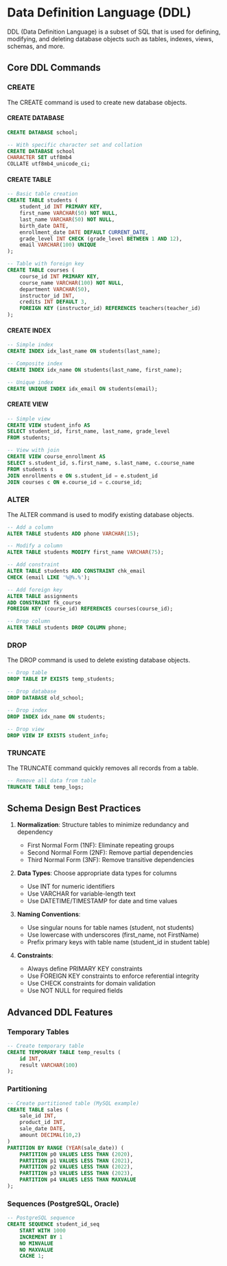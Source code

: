 # Data Definition Language (DDL)

DDL (Data Definition Language) is a subset of SQL that is used for defining, modifying, and deleting database objects such as tables, indexes, views, schemas, and more.

## Core DDL Commands

### CREATE

The CREATE command is used to create new database objects.

#### CREATE DATABASE

```sql
CREATE DATABASE school;

-- With specific character set and collation
CREATE DATABASE school
CHARACTER SET utf8mb4
COLLATE utf8mb4_unicode_ci;
```

#### CREATE TABLE

```sql
-- Basic table creation
CREATE TABLE students (
    student_id INT PRIMARY KEY,
    first_name VARCHAR(50) NOT NULL,
    last_name VARCHAR(50) NOT NULL,
    birth_date DATE,
    enrollment_date DATE DEFAULT CURRENT_DATE,
    grade_level INT CHECK (grade_level BETWEEN 1 AND 12),
    email VARCHAR(100) UNIQUE
);

-- Table with foreign key
CREATE TABLE courses (
    course_id INT PRIMARY KEY,
    course_name VARCHAR(100) NOT NULL,
    department VARCHAR(50),
    instructor_id INT,
    credits INT DEFAULT 3,
    FOREIGN KEY (instructor_id) REFERENCES teachers(teacher_id)
);
```

#### CREATE INDEX

```sql
-- Simple index
CREATE INDEX idx_last_name ON students(last_name);

-- Composite index
CREATE INDEX idx_name ON students(last_name, first_name);

-- Unique index
CREATE UNIQUE INDEX idx_email ON students(email);
```

#### CREATE VIEW

```sql
-- Simple view
CREATE VIEW student_info AS
SELECT student_id, first_name, last_name, grade_level
FROM students;

-- View with join
CREATE VIEW course_enrollment AS
SELECT s.student_id, s.first_name, s.last_name, c.course_name
FROM students s
JOIN enrollments e ON s.student_id = e.student_id
JOIN courses c ON e.course_id = c.course_id;
```

### ALTER

The ALTER command is used to modify existing database objects.

```sql
-- Add a column
ALTER TABLE students ADD phone VARCHAR(15);

-- Modify a column
ALTER TABLE students MODIFY first_name VARCHAR(75);

-- Add constraint
ALTER TABLE students ADD CONSTRAINT chk_email 
CHECK (email LIKE '%@%.%');

-- Add foreign key
ALTER TABLE assignments
ADD CONSTRAINT fk_course
FOREIGN KEY (course_id) REFERENCES courses(course_id);

-- Drop column
ALTER TABLE students DROP COLUMN phone;
```

### DROP

The DROP command is used to delete existing database objects.

```sql
-- Drop table
DROP TABLE IF EXISTS temp_students;

-- Drop database
DROP DATABASE old_school;

-- Drop index
DROP INDEX idx_name ON students;

-- Drop view
DROP VIEW IF EXISTS student_info;
```

### TRUNCATE

The TRUNCATE command quickly removes all records from a table.

```sql
-- Remove all data from table
TRUNCATE TABLE temp_logs;
```

## Schema Design Best Practices

1. **Normalization**: Structure tables to minimize redundancy and dependency
   - First Normal Form (1NF): Eliminate repeating groups
   - Second Normal Form (2NF): Remove partial dependencies
   - Third Normal Form (3NF): Remove transitive dependencies

2. **Data Types**: Choose appropriate data types for columns
   - Use INT for numeric identifiers
   - Use VARCHAR for variable-length text
   - Use DATETIME/TIMESTAMP for date and time values

3. **Naming Conventions**:
   - Use singular nouns for table names (student, not students)
   - Use lowercase with underscores (first_name, not FirstName)
   - Prefix primary keys with table name (student_id in student table)

4. **Constraints**:
   - Always define PRIMARY KEY constraints
   - Use FOREIGN KEY constraints to enforce referential integrity
   - Use CHECK constraints for domain validation
   - Use NOT NULL for required fields

## Advanced DDL Features

### Temporary Tables

```sql
-- Create temporary table
CREATE TEMPORARY TABLE temp_results (
    id INT,
    result VARCHAR(100)
);
```

### Partitioning

```sql
-- Create partitioned table (MySQL example)
CREATE TABLE sales (
    sale_id INT,
    product_id INT,
    sale_date DATE,
    amount DECIMAL(10,2)
)
PARTITION BY RANGE (YEAR(sale_date)) (
    PARTITION p0 VALUES LESS THAN (2020),
    PARTITION p1 VALUES LESS THAN (2021),
    PARTITION p2 VALUES LESS THAN (2022),
    PARTITION p3 VALUES LESS THAN (2023),
    PARTITION p4 VALUES LESS THAN MAXVALUE
);
```

### Sequences (PostgreSQL, Oracle)

```sql
-- PostgreSQL sequence
CREATE SEQUENCE student_id_seq
    START WITH 1000
    INCREMENT BY 1
    NO MINVALUE
    NO MAXVALUE
    CACHE 1;
```
